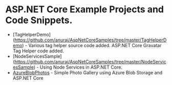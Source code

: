 # ASP.NET Core Example Projects and Code Snippets.

* [TagHelperDemo] (https://github.com/anuraj/AspNetCoreSamples/tree/master/TagHelperDemo) - Various tag helper source code added. ASP.NET Core Gravatar Tag Helper code added.
* [NodeServicesSample] (https://github.com/anuraj/AspNetCoreSamples/tree/master/NodeServicesSample) - Using Node Services in ASP.NET Core.
* [AzureBlobPhotos](https://github.com/anuraj/AspNetCoreSamples/tree/master/AzureBlobPhotos) - Simple Photo Gallery using Azure Blob Storage and ASP.NET Core
